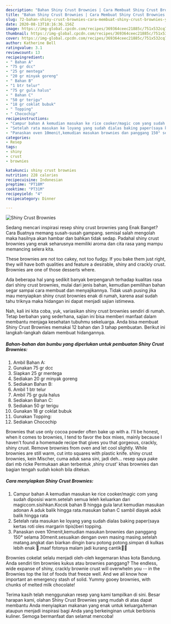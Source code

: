 ```yaml
---
description: "Bahan Shiny Crust Brownies | Cara Membuat Shiny Crust Brownies Yang Lezat Sekali"
title: "Bahan Shiny Crust Brownies | Cara Membuat Shiny Crust Brownies Yang Lezat Sekali"
slug: 72-bahan-shiny-crust-brownies-cara-membuat-shiny-crust-brownies-yang-lezat-sekali
date: 2020-08-13T18:16:36.156Z
image: https://img-global.cpcdn.com/recipes/369364ceec21885c/751x532cq70/shiny-crust-brownies-foto-resep-utama.jpg
thumbnail: https://img-global.cpcdn.com/recipes/369364ceec21885c/751x532cq70/shiny-crust-brownies-foto-resep-utama.jpg
cover: https://img-global.cpcdn.com/recipes/369364ceec21885c/751x532cq70/shiny-crust-brownies-foto-resep-utama.jpg
author: Katherine Bell
ratingvalue: 3.1
reviewcount: 13
recipeingredient:
- " Bahan A"
- "75 gr dcc"
- "25 gr mentega"
- "20 gr minyak goreng"
- " Bahan B"
- "1 btr telur"
- "75 gr gula halus"
- " Bahan C"
- "50 gr terigu"
- "18 gr coklat bubuk"
- " Topping"
- " Chocochip"
recipeinstructions:
- "Campur bahan A kemudian masukan ke rice cooker/magic com yang sudah diposisi warm.setelah semua leleh keluarkan dari magiccom.sisihkan.Kocok bahan B hingga gula larut kemudian masukan adonan A aduk balik hingga rata.masukan bahan C sambil diayak aduk balik hingga rata"
- "Setelah rata masukan ke loyang yang sudah dialas baking paper(saya kertas roti oles margarin tipis)beri topping."
- "Panaskan oven 10menit,kemudian masukan brownies dan panggang 150° selama 30menit.sesuaikan dengan oven masing masing.setelah matang.angkat dan biarkan dingin baru potong potong.simpan di kulkas lebih enak 🤤.maaf fotonya malam jadi kurang cantik🙏😀"
categories:
- Resep
tags:
- shiny
- crust
- brownies

katakunci: shiny crust brownies 
nutrition: 228 calories
recipecuisine: Indonesian
preptime: "PT18M"
cooktime: "PT31M"
recipeyield: "4"
recipecategory: Dinner

---
```



![Shiny Crust Brownies](https://img-global.cpcdn.com/recipes/369364ceec21885c/751x532cq70/shiny-crust-brownies-foto-resep-utama.jpg)

Sedang mencari inspirasi resep shiny crust brownies yang Enak Banget? Cara Buatnya memang susah-susah gampang. semisal salah mengolah maka hasilnya akan hambar dan bahkan tidak sedap. Padahal shiny crust brownies yang enak seharusnya memiliki aroma dan cita rasa yang mampu memancing selera kita.

These brownies are not too cakey, not too fudgy. If you bake them just right, they will have both qualities and feature a desirable, shiny and crackly crust. Brownies are one of those desserts where.

Ada beberapa hal yang sedikit banyak berpengaruh terhadap kualitas rasa dari shiny crust brownies, mulai dari jenis bahan, kemudian pemilihan bahan segar sampai cara membuat dan menyajikannya. Tidak usah pusing jika mau menyiapkan shiny crust brownies enak di rumah, karena asal sudah tahu triknya maka hidangan ini dapat menjadi sajian istimewa.


Nah, kali ini kita coba, yuk, variasikan shiny crust brownies sendiri di rumah. Tetap berbahan yang sederhana, sajian ini bisa memberi manfaat dalam membantu menjaga kesehatan tubuhmu sekeluarga. Anda bisa membuat Shiny Crust Brownies memakai 12 bahan dan 3 tahap pembuatan. Berikut ini langkah-langkah dalam membuat hidangannya.

<!--inarticleads1-->

##### Bahan-bahan dan bumbu yang diperlukan untuk pembuatan Shiny Crust Brownies:

1. Ambil  Bahan A:
1. Gunakan 75 gr dcc
1. Siapkan 25 gr mentega
1. Sediakan 20 gr minyak goreng
1. Sediakan  Bahan B:
1. Ambil 1 btr telur
1. Ambil 75 gr gula halus
1. Sediakan  Bahan C:
1. Sediakan 50 gr terigu
1. Gunakan 18 gr coklat bubuk
1. Gunakan  Topping:
1. Sediakan  Chocochip


Brownies that use only cocoa powder often bake up with a. I&#39;ll be honest, when it comes to brownies, I tend to favor the box mixes, mainly because I haven&#39;t found a homemade recipe that gives you that gorgeous, crackly, shiny crust. Remove brownies from oven and let cool slightly. While brownies are still warm, cut into squares with plastic knife. shiny crust brownies, kein Mischer, cuma aduk sana sini, jadi deh… resep saya pake dari mb ricke Permukaan akan terbentuk ‚shiny crust&#39; khas brownies dan bagian tengah sudah kokoh bila ditekan. 

<!--inarticleads2-->

##### Cara menyiapkan Shiny Crust Brownies:

1. Campur bahan A kemudian masukan ke rice cooker/magic com yang sudah diposisi warm.setelah semua leleh keluarkan dari magiccom.sisihkan.Kocok bahan B hingga gula larut kemudian masukan adonan A aduk balik hingga rata.masukan bahan C sambil diayak aduk balik hingga rata
1. Setelah rata masukan ke loyang yang sudah dialas baking paper(saya kertas roti oles margarin tipis)beri topping.
1. Panaskan oven 10menit,kemudian masukan brownies dan panggang 150° selama 30menit.sesuaikan dengan oven masing masing.setelah matang.angkat dan biarkan dingin baru potong potong.simpan di kulkas lebih enak 🤤.maaf fotonya malam jadi kurang cantik🙏😀


Brownies cokelat selalu menjadi oleh-oleh kegemaran khas kota Bandung. Anda sendiri tim brownies kukus atau brownies panggang? The endless, wide expanse of shiny, crackly brownie crust will overwhelm you -- in the Brownies top the list of foods that freeze well. And we all know how important an emergency stash of solid. Yummy gooey brownies, with chunks of melted milk chocolate! 

Terima kasih telah menggunakan resep yang kami tampilkan di sini. Besar harapan kami, olahan Shiny Crust Brownies yang mudah di atas dapat membantu Anda menyiapkan makanan yang enak untuk keluarga/teman ataupun menjadi inspirasi bagi Anda yang berkeinginan untuk berbisnis kuliner. Semoga bermanfaat dan selamat mencoba!
